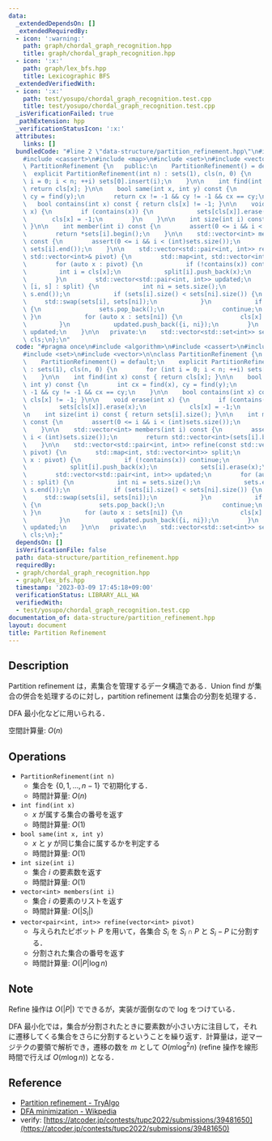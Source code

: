 ```yaml
---
data:
  _extendedDependsOn: []
  _extendedRequiredBy:
  - icon: ':warning:'
    path: graph/chordal_graph_recognition.hpp
    title: graph/chordal_graph_recognition.hpp
  - icon: ':x:'
    path: graph/lex_bfs.hpp
    title: Lexicographic BFS
  _extendedVerifiedWith:
  - icon: ':x:'
    path: test/yosupo/chordal_graph_recognition.test.cpp
    title: test/yosupo/chordal_graph_recognition.test.cpp
  _isVerificationFailed: true
  _pathExtension: hpp
  _verificationStatusIcon: ':x:'
  attributes:
    links: []
  bundledCode: "#line 2 \"data-structure/partition_refinement.hpp\"\n#include <algorithm>\n\
    #include <cassert>\n#include <map>\n#include <set>\n#include <vector>\n\nclass\
    \ PartitionRefinement {\n   public:\n    PartitionRefinement() = default;\n  \
    \  explicit PartitionRefinement(int n) : sets(1), cls(n, 0) {\n        for (int\
    \ i = 0; i < n; ++i) sets[0].insert(i);\n    }\n\n    int find(int x) const {\
    \ return cls[x]; }\n\n    bool same(int x, int y) const {\n        int cx = find(x),\
    \ cy = find(y);\n        return cx != -1 && cy != -1 && cx == cy;\n    }\n\n \
    \   bool contains(int x) const { return cls[x] != -1; }\n\n    void erase(int\
    \ x) {\n        if (contains(x)) {\n            sets[cls[x]].erase(x);\n     \
    \       cls[x] = -1;\n        }\n    }\n\n    int size(int i) const { return sets[i].size();\
    \ }\n\n    int member(int i) const {\n        assert(0 <= i && i < (int)sets.size());\n\
    \        return *sets[i].begin();\n    }\n\n    std::vector<int> members(int i)\
    \ const {\n        assert(0 <= i && i < (int)sets.size());\n        return std::vector<int>(sets[i].begin(),\
    \ sets[i].end());\n    }\n\n    std::vector<std::pair<int, int>> refine(const\
    \ std::vector<int>& pivot) {\n        std::map<int, std::vector<int>> split;\n\
    \        for (auto x : pivot) {\n            if (!contains(x)) continue;\n   \
    \         int i = cls[x];\n            split[i].push_back(x);\n            sets[i].erase(x);\n\
    \        }\n        std::vector<std::pair<int, int>> updated;\n        for (auto&\
    \ [i, s] : split) {\n            int ni = sets.size();\n            sets.emplace_back(s.begin(),\
    \ s.end());\n            if (sets[i].size() < sets[ni].size()) {\n           \
    \     std::swap(sets[i], sets[ni]);\n            }\n            if (sets[ni].empty())\
    \ {\n                sets.pop_back();\n                continue;\n           \
    \ }\n            for (auto x : sets[ni]) {\n                cls[x] = ni;\n   \
    \         }\n            updated.push_back({i, ni});\n        }\n        return\
    \ updated;\n    }\n\n   private:\n    std::vector<std::set<int>> sets;\n    std::vector<int>\
    \ cls;\n};\n"
  code: "#pragma once\n#include <algorithm>\n#include <cassert>\n#include <map>\n\
    #include <set>\n#include <vector>\n\nclass PartitionRefinement {\n   public:\n\
    \    PartitionRefinement() = default;\n    explicit PartitionRefinement(int n)\
    \ : sets(1), cls(n, 0) {\n        for (int i = 0; i < n; ++i) sets[0].insert(i);\n\
    \    }\n\n    int find(int x) const { return cls[x]; }\n\n    bool same(int x,\
    \ int y) const {\n        int cx = find(x), cy = find(y);\n        return cx !=\
    \ -1 && cy != -1 && cx == cy;\n    }\n\n    bool contains(int x) const { return\
    \ cls[x] != -1; }\n\n    void erase(int x) {\n        if (contains(x)) {\n   \
    \         sets[cls[x]].erase(x);\n            cls[x] = -1;\n        }\n    }\n\
    \n    int size(int i) const { return sets[i].size(); }\n\n    int member(int i)\
    \ const {\n        assert(0 <= i && i < (int)sets.size());\n        return *sets[i].begin();\n\
    \    }\n\n    std::vector<int> members(int i) const {\n        assert(0 <= i &&\
    \ i < (int)sets.size());\n        return std::vector<int>(sets[i].begin(), sets[i].end());\n\
    \    }\n\n    std::vector<std::pair<int, int>> refine(const std::vector<int>&\
    \ pivot) {\n        std::map<int, std::vector<int>> split;\n        for (auto\
    \ x : pivot) {\n            if (!contains(x)) continue;\n            int i = cls[x];\n\
    \            split[i].push_back(x);\n            sets[i].erase(x);\n        }\n\
    \        std::vector<std::pair<int, int>> updated;\n        for (auto& [i, s]\
    \ : split) {\n            int ni = sets.size();\n            sets.emplace_back(s.begin(),\
    \ s.end());\n            if (sets[i].size() < sets[ni].size()) {\n           \
    \     std::swap(sets[i], sets[ni]);\n            }\n            if (sets[ni].empty())\
    \ {\n                sets.pop_back();\n                continue;\n           \
    \ }\n            for (auto x : sets[ni]) {\n                cls[x] = ni;\n   \
    \         }\n            updated.push_back({i, ni});\n        }\n        return\
    \ updated;\n    }\n\n   private:\n    std::vector<std::set<int>> sets;\n    std::vector<int>\
    \ cls;\n};"
  dependsOn: []
  isVerificationFile: false
  path: data-structure/partition_refinement.hpp
  requiredBy:
  - graph/chordal_graph_recognition.hpp
  - graph/lex_bfs.hpp
  timestamp: '2023-03-09 17:45:18+09:00'
  verificationStatus: LIBRARY_ALL_WA
  verifiedWith:
  - test/yosupo/chordal_graph_recognition.test.cpp
documentation_of: data-structure/partition_refinement.hpp
layout: document
title: Partition Refinement
---
```


## Description

Partition refinement は，素集合を管理するデータ構造である．Union find が集合の併合を処理するのに対し，partition refinement は集合の分割を処理する．

DFA 最小化などに用いられる．

空間計算量: $O(n)$

## Operations

- `PartitionRefinement(int n)`
    - 集合を $\{0,1,\dots, n-1\}$ で初期化する．
    - 時間計算量: $O(n)$
- `int find(int x)`
    - $x$ が属する集合の番号を返す
    - 時間計算量: $O(1)$
- `bool same(int x, int y)`
    - $x$ と $y$ が同じ集合に属するかを判定する
    - 時間計算量: $O(1)$
- `int size(int i)`
    - 集合 $i$ の要素数を返す
    - 時間計算量: $O(1)$
- `vector<int> members(int i)`
    - 集合 $i$ の要素のリストを返す
    - 時間計算量: $O(\vert S_i \vert)$
- `vector<pair<int, int>> refine(vector<int> pivot)`
    - 与えられたピボット $P$ を用いて，各集合 $S_i$ を $S_i \cap P$ と $S_i - P$ に分割する．
    - 分割された集合の番号を返す
    - 時間計算量: $O(\vert P \vert \log n)$

## Note

Refine 操作は $O(\vert P \vert)$ でできるが，実装が面倒なので log をつけている．

DFA 最小化では，集合が分割されたときに要素数が小さい方に注目して，それに遷移してくる集合をさらに分割するということを繰り返す．計算量は，逆マージテクの要領で解析でき，遷移の数を $m$ として $O(m \log^2 n)$ (refine 操作を線形時間で行えば $O(m \log n)$) となる．

## Reference

- [Partition refinement - TryAlgo](https://tryalgo.org/en/data%20structures/2016/09/16/partition-refinement/)
- [DFA minimization - Wikpedia](https://tryalgo.org/en/data%20structures/2016/09/16/partition-refinement/)
- verify: [https://atcoder.jp/contests/tupc2022/submissions/39481650](https://atcoder.jp/contests/tupc2022/submissions/39481650)